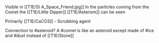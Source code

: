 Visible in [[T1E/5) A_Space_Friend.jpg]] 
In the particles coming from the Comet the [[T1E/Little Dipper]] [[T1E/Asterism]] can be seen

Primarily [[T1E/CaCO3]] - Scrubbing agent

Connection to #asteroid? A #comet is like an asteroid except made of #ice and #dust instead of [[T1E/Stone]]

